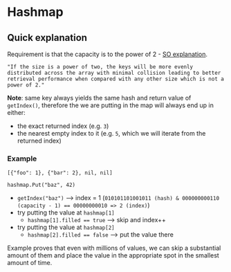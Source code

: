 # Hashmap

## Quick explanation

Requirement is that the capacity is to the power of 2 - [SO explanation](https://stackoverflow.com/questions/53526790/why-are-hashmaps-implemented-using-powers-of-two).

`"If the size is a power of two, the keys will be more evenly distributed across
the array with minimal collision leading to better retrieval performance
when compared with any other size which is not a power of 2."`

**Note**: same key always yields the same hash and return value of `getIndex()`, therefore
the we are putting in the map will always end up in either:

- the exact returned index (e.g. `3`)
- the nearest empty index to it (e.g. `5`, which we will iterate from the returned index)

### Example

`[{"foo": 1}, {"bar": 2}, nil, nil]`

`hashmap.Put("baz", 42)`

- `getIndex("baz")` --> index = 1 (`010101101001011 (hash) & 000000000110 (capacity - 1) == 00000000010 => 2 (index)`)
- try putting the value at `hashmap[1]`
  - `hashmap[1].filled == true` --> skip and index++
- try putting the value at `hashmap[2]`
  - `hashmap[2].filled == false` --> put the value there

Example proves that even with millions of values, we can skip a substantial amount of them
and place the value in the appropriate spot in the smallest amount of time.
